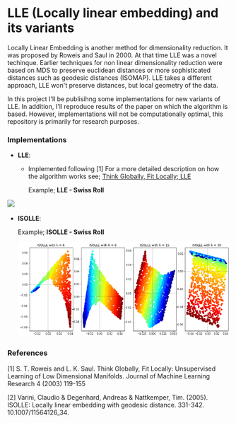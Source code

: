 # LLE (Locally linear embedding) and its variants

Locally Linear Embedding is another method for dimensionality reduction. It was proposed by Roweis and Saul in 2000. At that time LLE was a novel techinque. Earlier techniques for non linear dimensionality reduction were based on MDS to preserve euclidean distances or more sophisticated distances such as geodesic distances (ISOMAP). LLE takes a different approach, LLE won't preserve distances, but local geometry of the data.

In this project I'll be publisihng some implementations for new variants of LLE.  In addition, I'll reproduce results of the paper on which the algorithm is based. However,  implementations will not be computationally optimal, this repository is primarily for research purposes.

### Implementations

* __LLE__: 

  - Implemented following [1] For a more detailed description on how the algorithm works see; [Think Globally, Fit Locally; LLE](https://javi897.github.io/LLE/)

    Example; **LLE - Swiss Roll**

<img src="C:\Users\Usuario\Desktop\LLE and ISOLLE\images\LLE-Swiss-roll.png" style="zoom: 100%;" />

- __ISOLLE__: 

  Example; **ISOLLE - Swiss Roll**

  <img src="https://github.com/JAVI897/LLE-and-its-variants/blob/master/images/ISOLLE-Swiss-roll.png" style="zoom:100%;" />

### References

[1]  S. T. Roweis and L. K. Saul. Think Globally, Fit Locally: Unsupervised Learning of Low Dimensional Manifolds. Journal of Machine Learning Research 4 (2003) 119-155

[2]  Varini, Claudio & Degenhard, Andreas & Nattkemper, Tim. (2005). ISOLLE: Locally linear embedding with geodesic distance. 331-342. 10.1007/11564126_34. 

